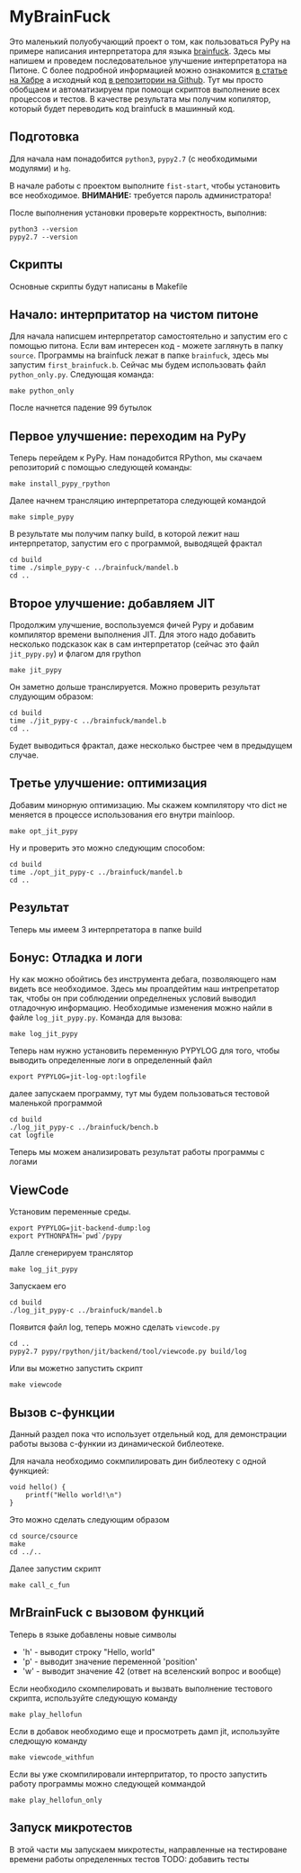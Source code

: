 # MyBrainFuck
Это маленький полуобучающий проект о том, как пользоваться PyPy на примере написания интерпрeтатора для языкa [brainfuck](https://ru.wikipedia.org/wiki/Brainfuck). Здесь мы напишем и проведем последовательное улучшение интерпретатора на Питоне. С более подробной информацией можно ознакомится [в статье на Хабре](https://habr.com/ru/post/124418/) а исходный код [в репозитории на Github](https://github.com/disjukr/pypy-tutorial-ko). Тут мы просто обобщаем и автоматизируем при помощи скриптов выполнение всех процессов и тестов. В качестве результата мы получим копилятор, который будет переводить код brainfuck в машинный код.
## Подготовка
Для начала нам понадобится `python3`, `pypy2.7` (с необходимыми модулями) и `hg`.

В начале работы с проектом выполните `fist-start`, чтобы установить все необходимое. **ВНИМАНИЕ:** требуется пароль администратора!

После выполнения установки проверьте корректность, выполнив:
```
python3 --version
pypy2.7 --version
```

## Скрипты
Основные скрипты будут написаны в Makefile 

## Начало: интерпритатор на чистом питоне
Для начала написшем интерпретатор самостоятельно и запустим его с помощью питона. 
Если вам интересен код - можете заглянуть в папку `source`. Программы на brainfuck лежат в папке `brainfuck`, здесь мы запустим `first_brainfuck.b`.  Сейчас мы будем использовать файл `python_only.py`. Следующая команда:
```
make python_only 
```
После начнется падение 99 бутылок

## Первое улучшение: переходим на PyPy
Теперь перейдем к PyPy. Нам понадобится RPython, мы скачаем репозиторий с помощью следующей команды:
```
make install_pypy_rpython
```
Далее начнем трансляцию интерпретатора следующей командой
```
make simple_pypy
```
В результате мы получим папку build, в которой лежит наш интерпретатор, запустим его с программой, выводящей фрактал
```
cd build
time ./simple_pypy-c ../brainfuck/mandel.b 
cd ..
```
## Второе улучшение: добавляем JIT
Продолжим улучшение, воспользуемся фичей Pypy и добавим компилятор времени выполнения JIT. Для этого надо добавить несколько подсказок как в сам интерпретатор (сейчас это файл `jit_pypy.py`) и флагом для rpython
```
make jit_pypy
```
Он заметно дольше транслируется. Можно проверить результат слудующим образом:
```
cd build
time ./jit_pypy-c ../brainfuck/mandel.b 
cd ..
```
Будет выводиться фрактал, даже несколько быстрее чем в предыдущем случае.

## Третье улучшение: оптимизация
Добавим минорную оптимизацию. Мы скажем компилятору что dict не меняется в процессе использования его внутри mainloop.
```
make opt_jit_pypy
```
Ну и проверить это можно следующим способом:
```
cd build
time ./opt_jit_pypy-c ../brainfuck/mandel.b 
cd ..
```

## Результат
Теперь мы имеем 3 интерпретатора в папке build

## Бонус: Отладка и логи
Ну как можно обойтись без инструмента дебага, позволяющего нам видеть все необходимое. Здесь мы проапдейтим наш интрепретатор так, чтобы он при соблюдении определненых условий выводил отладочную информацию. Необходимые изменения можно найли в файле `log_jit_pypy.py`. Команда для вызова:
```
make log_jit_pypy
```
Теперь нам нужно установить переменную PYPYLOG для того, чтобы выводить определенные логи в определенный файл
```
export PYPYLOG=jit-log-opt:logfile 
```
далее запускаем программу, тут мы будем пользоваться тестовой маленькой программой 
```
cd build
./log_jit_pypy-c ../brainfuck/bench.b
cat logfile
```
Теперь мы можем анализировать результат работы программы с логами

## ViewCode

Установим переменные среды.
```
export PYPYLOG=jit-backend-dump:log
export PYTHONPATH=`pwd`/pypy
```

Далле сгенерируем транслятор
```
make log_jit_pypy
```

Запускаем его
```
cd build
./log_jit_pypy-c ../brainfuck/mandel.b
```

Появится файл log, теперь можно сделать `viewcode.py`
```
cd ..
pypy2.7 pypy/rpython/jit/backend/tool/viewcode.py build/log
```

Или вы можетно запустить скрипт
```
make viewcode
```
## Вызов c-функции 
Данный раздел пока что использует отдельный код, для демонстрации работы вызова с-функии из динамической библеотеке.

Для начала необходимо сокмпилировать дин библеотеку с одной функцией:
```
void hello() {
	printf("Hello world!\n")
}
```
Это можно сделать следующим образом
```
cd source/csource
make
cd ../..
```
Далее запустим скрипт
```
make call_c_fun
```

## MrBrainFuck с вызовом функций
Теперь в языке добавлены новые символы
 * 'h' - выводит строку "Hello, world"
 * 'p' - выводит значение переменной 'position'
 * 'w' - выводит значение 42 (ответ на вселенский вопрос и вообще)

Если необходило скомпелировать и вызвать выполнение тестового скрипта, используйте следующую команду
```
make play_hellofun
```
Если в добавок необходимо еще и просмотреть дамп jit, используйте следющую команду
```
make viewcode_withfun
```
Если вы уже скомпилировали интерпритатор, то просто запустить работу программы можно следующей коммандой
```
make play_hellofun_only
```

## Запуск микротестов
В этой части мы запускаем микротесты, направленные на тестироване времени работы определенных тестов
TODO: добавить тесты
